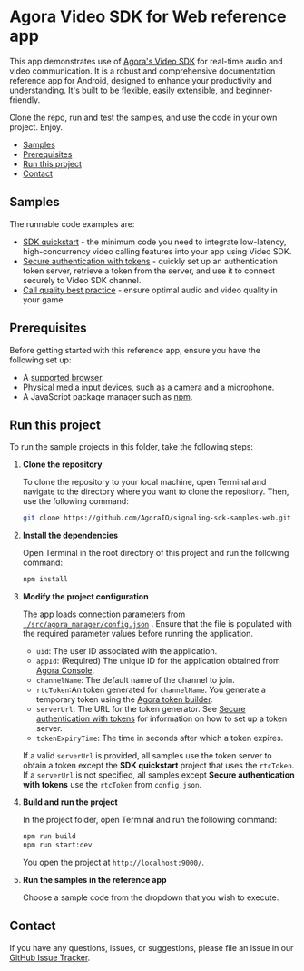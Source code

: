 # Agora Video SDK for Web reference app

This app demonstrates use of [Agora's Video SDK](https://docs.agora.io/en/video-calling/get-started/get-started-sdk) for real-time audio and video communication. It is a robust and comprehensive documentation reference app for Android, designed to enhance your productivity and understanding. It's built to be flexible, easily extensible, and beginner-friendly.

Clone the repo, run and test the samples, and use the code in your own project. Enjoy.

- [Samples](#samples)
- [Prerequisites](#prerequisites)
- [Run this project](#run-this-project)
- [Contact](#contact)


## Samples  

The runnable code examples are:

- [SDK quickstart](./src/sdk_quickstart/) - the minimum code you need to integrate low-latency, high-concurrency
  video calling features into your app using Video SDK.
- [Secure authentication with tokens](./src/secure_authentication/) - quickly set up an authentication token 
  server, retrieve a token from the server, and use it to connect securely to Video SDK channel.
- [Call quality best practice](./src/call_quality/) - ensure optimal audio and video quality in your game.

## Prerequisites

Before getting started with this reference app, ensure you have the following set up:

- A [supported browser](../reference/supported-platforms#browsers).
- Physical media input devices, such as a camera and a microphone.
- A JavaScript package manager such as [npm](https://www.npmjs.com/package/npm).


## Run this project

To run the sample projects in this folder, take the following steps:

1. **Clone the repository**

    To clone the repository to your local machine, open Terminal and navigate to the directory where you want to clone the repository. Then, use the following command:

    ```bash
    git clone https://github.com/AgoraIO/signaling-sdk-samples-web.git
    ```

1. **Install the dependencies** 

    Open Terminal in the root directory of this project and run the following command:

    ```bash
    npm install
    ```
 
1. **Modify the project configuration**

   The app loads connection parameters from [`./src/agora_manager/config.json`](./src/agora_manager/config.json)
   . Ensure that the file is populated with the required parameter values before running the application.

    - `uid`: The user ID associated with the application.
    - `appId`: (Required) The unique ID for the application obtained from [Agora Console](https://console.agora.io). 
    - `channelName`: The default name of the channel to join.
    - `rtcToken`:An token generated for `channelName`. You generate a temporary token using the [Agora token builder](https://agora-token-generator-demo.vercel.app/).
    - `serverUrl`: The URL for the token generator. See [Secure authentication with tokens](authentication-workflow) for information on how to set up a token server.
    - `tokenExpiryTime`: The time in seconds after which a token expires.

    If a valid `serverUrl` is provided, all samples use the token server to obtain a token except the **SDK quickstart** project that uses the `rtcToken`. If a `serverUrl` is not specified, all samples except **Secure authentication with tokens** use the `rtcToken` from `config.json`.

1. **Build and run the project**

   In the project folder, open Terminal and run the following command:

    ``` bash
    npm run build
    npm run start:dev
    ```

    You open the project at `http://localhost:9000/`.

1. **Run the samples in the reference app**

   Choose a sample code from the dropdown that you wish to execute.

## Contact

If you have any questions, issues, or suggestions, please file an issue in our [GitHub Issue Tracker](https://github.com/AgoraIO/video-sdk-samples-js/issues).
